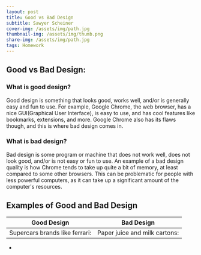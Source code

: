 ```yaml
---
layout: post
title: Good vs Bad Design
subtitle: Sawyer Scheiner
cover-img: /assets/img/path.jpg
thumbnail-img: /assets/img/thumb.png
share-img: /assets/img/path.jpg
tags: Homework
---
```


## Good vs Bad Design:

### What is good design?
Good design is something that looks good, works well, and/or is generally easy and fun to use. 
For example, Google Chrome, the web browser, has a nice GUI(Graphical User Interface), is easy to use, and has cool features like bookmarks, extensions, and more.
Google Chrome also has its flaws though, and this is where bad design comes in.
### What is bad design?
Bad design is some program or machine that does not work well, does not look good, and/or is not easy or fun to use. An example of a bad design quality is how Chrome tends to take up quite a bit of memory, at least compared to some other browsers. 
This can be problematic for people with less powerful computers, as it can take up a significant amount of the computer's resources.

## Examples of Good and Bad Design

| Good Design | Bad Design |
| ----------- | ---------- |
| Supercars brands like ferrari: | Paper juice and milk cartons: |
* 





